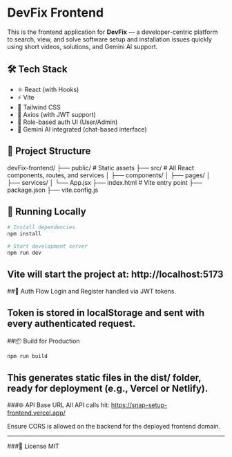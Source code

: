 # DevFix Frontend

This is the frontend application for **DevFix** — a developer-centric platform to search, view, and solve software setup and installation issues quickly using short videos, solutions, and Gemini AI support.

## 🛠️ Tech Stack

- ⚛️ React (with Hooks)
- ⚡ Vite
- 🎨 Tailwind CSS
- 🔄 Axios (with JWT support)
- 🔐 Role-based auth UI (User/Admin)
- 🧠 Gemini AI integrated (chat-based interface)

## 📁 Project Structure

devFix-frontend/
├── public/ # Static assets
├── src/ # All React components, routes, and services
│ ├── components/
│ ├── pages/
│ ├── services/
│ └── App.jsx
├── index.html # Vite entry point
├── package.json
├── vite.config.js



## 🚀 Running Locally

```bash
# Install dependencies
npm install

# Start development server
npm run dev
```
Vite will start the project at:
http://localhost:5173
---
##🔐 Auth Flow
Login and Register handled via JWT tokens.

Token is stored in localStorage and sent with every authenticated request.
---
##📦 Build for Production
```bash
npm run build
```
This generates static files in the dist/ folder, ready for deployment (e.g., Vercel or Netlify).
---
###🌐 API Base URL
All API calls hit:
https://snap-setup-frontend.vercel.app/

Ensure CORS is allowed on the backend for the deployed frontend domain.

---
###📄 License
MIT
